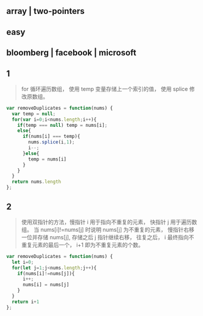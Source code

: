 ## array | two-pointers
## easy
## bloomberg | facebook | microsoft

## 1
> for 循环遍历数组， 使用 temp 变量存储上一个索引的值， 使用 splice 修改原数组。
```js
var removeDuplicates = function(nums) {
  var temp = null;
  for(var i=0;i<nums.length;i++){
    if(temp === null) temp = nums[i];
    else{
      if(nums[i] === temp){
        nums.splice(i,1);
        i--;
      }else{
        temp = nums[i]
      }
    }
  }
  return nums.length
};
```

## 2
> 使用双指针的方法，慢指针 i 用于指向不重复的元素， 快指针 j 用于遍历数组。 当 nums[i]!=nums[j] 时说明 nums[j] 为不重复的元素， 慢指针右移一位并存储 nums[j], 存储之后 j 指针继续右移， 往复之后， i 最终指向不重复元素的最后一个， i+1 即为不重复元素的个数。
```js
var removeDuplicates = function(nums) {
  let i=0;
  for(let j=1;j<nums.length;j++){
    if(nums[i]!=nums[j]){
      i++;
      nums[i] = nums[j]
    }
  }
  return i+1
};
```